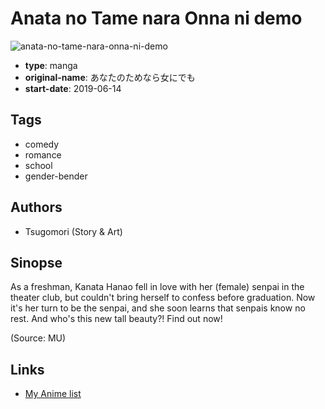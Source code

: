# Anata no Tame nara Onna ni demo

![anata-no-tame-nara-onna-ni-demo](https://cdn.myanimelist.net/images/manga/2/234722.jpg)

-   **type**: manga
-   **original-name**: あなたのためなら女にでも
-   **start-date**: 2019-06-14

## Tags

-   comedy
-   romance
-   school
-   gender-bender

## Authors

-   Tsugomori (Story & Art)

## Sinopse

As a freshman, Kanata Hanao fell in love with her (female) senpai in the theater club, but couldn't bring herself to confess before graduation. Now it's her turn to be the senpai, and she soon learns that senpais know no rest. And who's this new tall beauty?! Find out now!

(Source: MU)

## Links

-   [My Anime list](https://myanimelist.net/manga/121343/Anata_no_Tame_nara_Onna_ni_demo)
